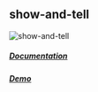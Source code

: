 ## show-and-tell

![show-and-tell](https://arodic.github.com/components/show-and-tell/preview.png "show-and-tell")

##### [Documentation](http://arodic.github.com/components/show-and-tell/)
##### [Demo](http://arodic.github.com/components/show-and-tell/demo.html)
